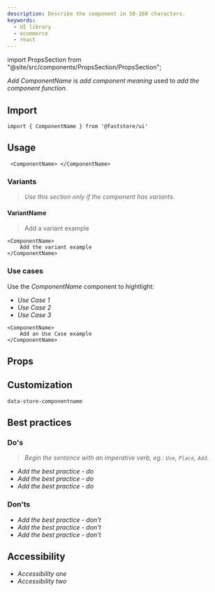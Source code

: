 ```yaml
---
description: Describe the component in 50-160 characters.
keywords:
  - UI library
  - ecommerce
  - react
---
```


import PropsSection from "@site/src/components/PropsSection/PropsSection";

*Add ComponentName* is *add component meaning* used to *add the component function*.

## Import

```tsx
import { ComponentName } from '@faststore/ui'
```
## Usage

```tsx live
 <ComponentName> </ComponentName>
```
### Variants

> *Use this section only if the component has variants.*
#### VariantName

> Add a variant example

```tsx live
<ComponentName>
    Add the variant example
</ComponentName>
```

### Use cases

Use the *ComponentName* component to hightlight:

- *Use Case 1*
- *Use Case 2*
- *Use Case 3*

```tsx live
<ComponentName>
    Add an Use Case example
</ComponentName>
```

## Props

<PropsSection name="ComponentName" />

## Customization
`data-store-componentname`

## Best practices

### Do's

> *Begin the sentence with an imperative verb, eg.: `Use`, `Place`, `Add`.* 

- *Add the best practice - do*
- *Add the best practice - do*
- *Add the best practice - do*

### Don'ts

- *Add the best practice - don't*
- *Add the best practice - don't*
- *Add the best practice - don't*

## Accessibility
- *Accessibility one*
- *Accessibility two*


